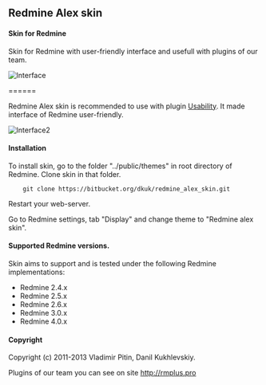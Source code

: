 ## Redmine Alex skin

#### Skin for Redmine

Skin for Redmine with user-friendly interface and usefull with plugins of our team.

![Interface](https://github.com/tdvsdv/redmine_alex_skin/raw/master/screenshots/interface.png "Interface")

======

[usability]: https://bitbucket.org/dkuk/usability
Redmine Alex skin is recommended to use with plugin [Usability][usability].
It made interface of Redmine user-friendly.

![Interface2](https://github.com/tdvsdv/redmine_alex_skin/raw/master/screenshots/interface2.png "Interface2")

#### Installation
To install skin, go to the folder "../public/themes" in root directory of Redmine.
Clone skin in that folder.

		git clone https://bitbucket.org/dkuk/redmine_alex_skin.git

Restart your web-server.

Go to Redmine settings, tab "Display" and change theme to "Redmine alex skin".

#### Supported Redmine versions.

Skin aims to support and is tested under the following Redmine implementations:
* Redmine 2.4.x
* Redmine 2.5.x
* Redmine 2.6.x
* Redmine 3.0.x
* Redmine 4.0.x

#### Copyright
Copyright (c) 2011-2013 Vladimir Pitin, Danil Kukhlevskiy.

Plugins of our team you can see on site http://rmplus.pro
